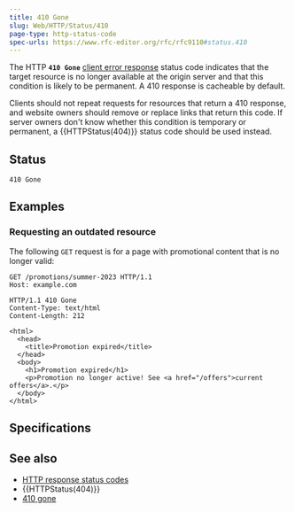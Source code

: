 ```yaml
---
title: 410 Gone
slug: Web/HTTP/Status/410
page-type: http-status-code
spec-urls: https://www.rfc-editor.org/rfc/rfc9110#status.410
---
```




The HTTP **`410 Gone`** [client error response](/Web/HTTP/Status#client_error_responses) status code indicates that the target resource is no longer available at the origin server and that this condition is likely to be permanent.
A 410 response is cacheable by default.

Clients should not repeat requests for resources that return a 410 response, and website owners should remove or replace links that return this code.
If server owners don't know whether this condition is temporary or permanent, a {{HTTPStatus(404)}} status code should be used instead.

## Status

```http
410 Gone
```

## Examples

### Requesting an outdated resource

The following `GET` request is for a page with promotional content that is no longer valid:

```http
GET /promotions/summer-2023 HTTP/1.1
Host: example.com
```

```http
HTTP/1.1 410 Gone
Content-Type: text/html
Content-Length: 212

<html>
  <head>
    <title>Promotion expired</title>
  </head>
  <body>
    <h1>Promotion expired</h1>
    <p>Promotion no longer active! See <a href="/offers">current offers</a>.</p>
  </body>
</html>
```

## Specifications



## See also

- [HTTP response status codes](/Web/HTTP/Status)
- {{HTTPStatus(404)}}
- [410 gone](https://en.wikipedia.org/wiki/List_of_HTTP_status_codes#410)
